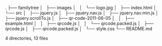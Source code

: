 .
├── familytree
│   ├── images
│   │   └── logo.jpg
│   ├── index.html
│   └── src
│       ├── jquery.js
│       ├── jquery.nav.js
│       ├── jquery.nav.min.js
│       ├── jquery.scrollTo.js
│       ├── qr-code-2011-06-05
│       │   ├── example.html
│       │   ├── qrcode.js
│       │   └── qrcode.packed.js
│       ├── qrcode.js
│       ├── qrcode.packed.js
│       └── style.css
└── README.md

4 directories, 13 files
